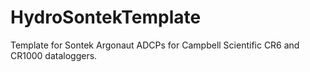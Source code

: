 # HydroSontekTemplate
Template for Sontek Argonaut ADCPs for Campbell Scientific CR6 and CR1000 dataloggers.
